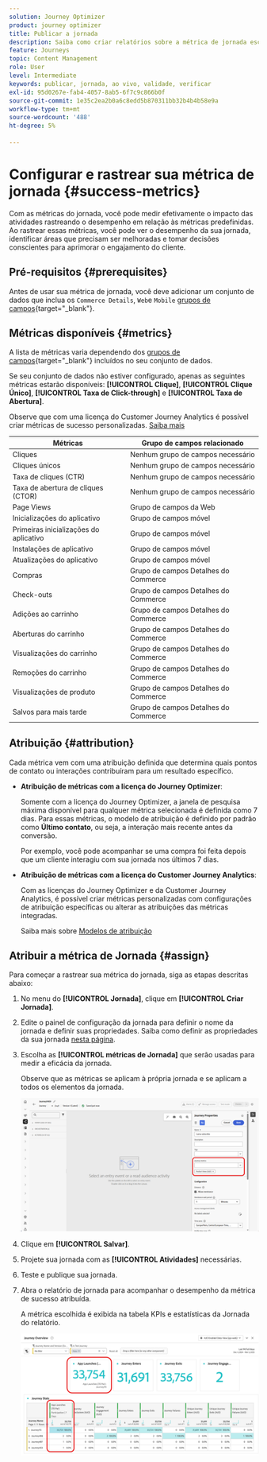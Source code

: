 ```yaml
---
solution: Journey Optimizer
product: journey optimizer
title: Publicar a jornada
description: Saiba como criar relatórios sobre a métrica de jornada escolhida
feature: Journeys
topic: Content Management
role: User
level: Intermediate
keywords: publicar, jornada, ao vivo, validade, verificar
exl-id: 95d0267e-fab4-4057-8ab5-6f7c9c866b0f
source-git-commit: 1e35c2ea2b0a6c8edd5b870311bb32b4b4b58e9a
workflow-type: tm+mt
source-wordcount: '488'
ht-degree: 5%

---
```


# Configurar e rastrear sua métrica de jornada {#success-metrics}

Com as métricas do jornada, você pode medir efetivamente o impacto das atividades rastreando o desempenho em relação às métricas predefinidas.
Ao rastrear essas métricas, você pode ver o desempenho da sua jornada, identificar áreas que precisam ser melhoradas e tomar decisões conscientes para aprimorar o engajamento do cliente.

## Pré-requisitos {#prerequisites}

Antes de usar sua métrica de jornada, você deve adicionar um conjunto de dados que inclua os `Commerce Details`, `Web`e `Mobile` [grupos de campos](https://experienceleague.adobe.com/docs/experience-platform/xdm/tutorials/create-schema-ui.html?lang=pt-BR#field-group){target="_blank"}.

## Métricas disponíveis {#metrics}

A lista de métricas varia dependendo dos [grupos de campos](https://experienceleague.adobe.com/docs/experience-platform/xdm/tutorials/create-schema-ui.html?lang=pt-BR#field-group){target="_blank"} incluídos no seu conjunto de dados.

Se seu conjunto de dados não estiver configurado, apenas as seguintes métricas estarão disponíveis: **[!UICONTROL Clique]**, **[!UICONTROL Clique Único]**, **[!UICONTROL Taxa de Click-through]** e **[!UICONTROL Taxa de Abertura]**.

Observe que com uma licença do Customer Journey Analytics é possível criar métricas de sucesso personalizadas. [Saiba mais](https://experienceleague.adobe.com/en/docs/analytics-platform/using/cja-components/cja-calcmetrics/cm-workflow/participation-metric)


| Métricas | Grupo de campos relacionado |
|-|-|
| Cliques | Nenhum grupo de campos necessário |
| Cliques únicos | Nenhum grupo de campos necessário |
| Taxa de cliques (CTR) | Nenhum grupo de campos necessário |
| Taxa de abertura de cliques (CTOR) | Nenhum grupo de campos necessário |
| Page Views | Grupo de campos da Web |
| Inicializações do aplicativo | Grupo de campos móvel |
| Primeiras inicializações do aplicativo | Grupo de campos móvel |
| Instalações de aplicativo | Grupo de campos móvel |
| Atualizações do aplicativo | Grupo de campos móvel |
| Compras | Grupo de campos Detalhes do Commerce |
| Check-outs | Grupo de campos Detalhes do Commerce |
| Adições ao carrinho | Grupo de campos Detalhes do Commerce |
| Aberturas do carrinho | Grupo de campos Detalhes do Commerce |
| Visualizações do carrinho | Grupo de campos Detalhes do Commerce |
| Remoções do carrinho | Grupo de campos Detalhes do Commerce |
| Visualizações de produto | Grupo de campos Detalhes do Commerce |
| Salvos para mais tarde | Grupo de campos Detalhes do Commerce |

## Atribuição {#attribution}

Cada métrica vem com uma atribuição definida que determina quais pontos de contato ou interações contribuíram para um resultado específico.

* **Atribuição de métricas com a licença do Journey Optimizer**:

  Somente com a licença do Journey Optimizer, a janela de pesquisa máxima disponível para qualquer métrica selecionada é definida como 7 dias. Para essas métricas, o modelo de atribuição é definido por padrão como **Último contato**, ou seja, a interação mais recente antes da conversão.

  Por exemplo, você pode acompanhar se uma compra foi feita depois que um cliente interagiu com sua jornada nos últimos 7 dias.

* **Atribuição de métricas com a licença do Customer Journey Analytics**:

  Com as licenças do Journey Optimizer e da Customer Journey Analytics, é possível criar métricas personalizadas com configurações de atribuição específicas ou alterar as atribuições das métricas integradas.

  Saiba mais sobre [Modelos de atribuição](https://experienceleague.adobe.com/en/docs/analytics-platform/using/cja-dataviews/component-settings/attribution#attribution-models)

## Atribuir a métrica de Jornada {#assign}

Para começar a rastrear sua métrica do jornada, siga as etapas descritas abaixo:

1. No menu do **[!UICONTROL Jornada]**, clique em **[!UICONTROL Criar Jornada]**.

1. Edite o painel de configuração da jornada para definir o nome da jornada e definir suas propriedades. Saiba como definir as propriedades da sua jornada [nesta página](../building-journeys/journey-properties.md).

1. Escolha as **[!UICONTROL métricas de Jornada]** que serão usadas para medir a eficácia da jornada.

   Observe que as métricas se aplicam à própria jornada e se aplicam a todos os elementos da jornada.

   ![](assets/success_metric.png)

1. Clique em **[!UICONTROL Salvar]**.

1. Projete sua jornada com as **[!UICONTROL Atividades]** necessárias.

1. Teste e publique sua jornada.

1. Abra o relatório de jornada para acompanhar o desempenho da métrica de sucesso atribuída.

   A métrica escolhida é exibida na tabela KPIs e estatísticas da Jornada do relatório.

   ![](assets/success_metric_2.png)
